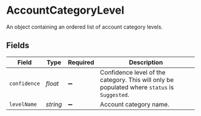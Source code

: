 # AccountCategoryLevel

An object containing an ordered list of account category levels.


## Fields

| Field                                                                                        | Type                                                                                         | Required                                                                                     | Description                                                                                  |
| -------------------------------------------------------------------------------------------- | -------------------------------------------------------------------------------------------- | -------------------------------------------------------------------------------------------- | -------------------------------------------------------------------------------------------- |
| `confidence`                                                                                 | *float*                                                                                      | :heavy_minus_sign:                                                                           | Confidence level of the category. This will only be populated where `status` is `Suggested`. |
| `levelName`                                                                                  | *string*                                                                                     | :heavy_minus_sign:                                                                           | Account category name.                                                                       |